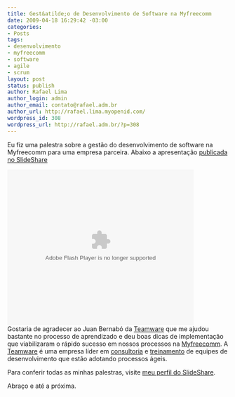 ```yaml
---
title: Gest&atilde;o de Desenvolvimento de Software na Myfreecomm
date: 2009-04-18 16:29:42 -03:00
categories:
- Posts
tags:
- desenvolvimento
- myfreecomm
- software
- agile
- scrum
layout: post
status: publish
author: Rafael Lima
author_login: admin
author_email: contato@rafael.adm.br
author_url: http://rafael.lima.myopenid.com/
wordpress_id: 308
wordpress_url: http://rafael.adm.br/?p=308
---
```


Eu fiz uma palestra sobre a gest&atilde;o do desenvolvimento de software na Myfreecomm para uma empresa parceira. Abaixo a apresenta&ccedil;&atilde;o <a title="Desenvolvimento de Software na Myfreecomm" href="http://www.slideshare.net/rafael_lima/desenvolvimento-de-software?type=powerpoint">publicada no SlideShare</a>
<div id="__ss_1309733" style="width: 425px; text-align: left;"><object width="425" height="355" data="http://static.slidesharecdn.com/swf/ssplayer2.swf?doc=desenvolvimentodesoftware-090418115717-phpapp02&amp;rel=0&amp;stripped_title=desenvolvimento-de-software" type="application/x-shockwave-flash"><param name="allowFullScreen" value="true" /><param name="allowScriptAccess" value="always" /><param name="src" value="http://static.slidesharecdn.com/swf/ssplayer2.swf?doc=desenvolvimentodesoftware-090418115717-phpapp02&amp;rel=0&amp;stripped_title=desenvolvimento-de-software" /><param name="allowfullscreen" value="true" /></object></div>
Gostaria de agradecer ao Juan Bernab&oacute; da <a href="http://www.teamware.com.br/">Teamware</a> que me ajudou bastante no processo de aprendizado e deu boas dicas de implementa&ccedil;&atilde;o que viabilizaram o r&aacute;pido sucesso em nossos processos na <a href="http://myfreecomm.com.br">Myfreecomm</a>. A <a href="http://teamware.com.br/cms/component/option,com_frontpage/Itemid,1/lang,pt/">Teamware</a> &eacute; uma empresa l&iacute;der em <a href="http://teamware.com.br/cms/content/view/14/31/lang,pt/">consultoria</a> e <a href="http://teamware.com.br/cms/component/option,com_attend_events/Itemid,26/lang,pt/">treinamento</a> de equipes de desenvolvimento que est&atilde;o adotando processos &aacute;geis.

Para conferir todas as minhas palestras, visite <a href="http://www.slideshare.net/rafael_lima">meu perfil do SlideShare</a>.

Abra&ccedil;o e at&eacute; a pr&oacute;xima.
